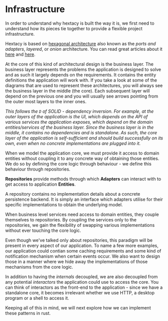 # Infrastructure

In order to understand why hextacy is built the way it is, we first need to understand how its pieces tie together to provide a flexible project infrastructure.

Hextacy is based on [hexagonal architecture](<https://en.wikipedia.org/wiki/Hexagonal_architecture_(software)>) also known as the _ports and adapters_, _layered_, or _onion_ architecture. You can read great articles about it [here](https://netflixtechblog.com/ready-for-changes-with-hexagonal-architecture-b315ec967749) and [here](https://jeffreypalermo.com/2008/07/the-onion-architecture-part-1/).

At the core of this kind of architectural design is the business layer. The business layer represents the problems the application is designed to solve and as such it largely depends on the requirements. It contains the entity definitions
the application will work with. If you take a look at some of the diagrams that are used to represent these architectures, you will always see the business layer in the middle (the core). Each subsequent layer will depend on the previous one and you will usually see arrows pointing from the outer most layers to the inner ones.

_This follows the `D` of SOLID - dependency inversion. For example, at the outer layers of the application is the UI, which depends on the API of various services the application exposes, which depend on the domain entities/services of the business layer. Since the business layer is in the middle, it contains no dependencies and is standalone. As such, the core layer of the application is self-sufficient and should build successfully on its own, even when no concrete implementations are plugged into it._

When we model the application core, we must provide it access to domain entities without coupling it to any concrete way of obtaining those entities. We do so by defining the core logic through behaviour - we define this behaviour through repositories.

**Repositories** provide methods through which **Adapters** can interact with to get access to application **Entities**.

A repository contains no implementation details about a concrete persistence backend. It is simply an interface which adapters utilise for their specific implementations to obtain the underlying model.

When business level services need access to domain entities, they couple themselves to repositories. By coupling the services only to the repositories, we gain the flexibility of swapping various implementations without ever touching the core logic.

Even though we've talked only about repositories, this paradigm will be present in every aspect of our application. To name a few more examples, our application could contian some caching requirements and some kind of notification mechanism when certain events occur. We also want to design those in a manner where we hide away the implementations of those mechanisms from the core logic.

In addition to having the _internals_ decoupled, we are also decoupled from any potential _interactors_ the application could use to access the core. You can think of interactors as the front-end to the application - since we have a standalone core, it becomes irrelevant whether we use HTTP, a desktop program or a shell to access it.

Keeping all of this in mind, we will next explore how we can implement these patterns in rust.
